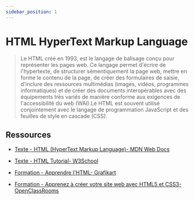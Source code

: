```yaml
---
sidebar_position: 1
---
```


# HTML HyperText Markup Language

>Le HTML créé en 1993, est le langage de balisage conçu pour représenter les pages web. Ce langage permet d'écrire de l'hypertexte, de structurer sémentiquement la page web, mettre en forme le contenu de la page, de créer des formulaires de saisie, d'inclure des ressources multimédias (images, vidéos, programmes informatiques) et de créer des documents interopérables avec des équipements très variés de manière conforme aux exigences de l'accessibilité du web (WAI).Le HTML est souvent utilisé conjointement avec le langage de programmation JavaScript et des feuilles de style en cascade (CSS).

## Ressources

* [Texte - HTML (HyperText Markup Language)- MDN Web Docs](https://developer.mozilla.org/fr/docs/Web/HTML)

* [Texte - HTML Tutorial- W3School](https://www.w3schools.com/html/default.asp)

* [Formation - Apprendre l'HTML- Grafikart](https://grafikart.fr/formations/html)

* [Formation - Apprenez à créer votre site web avec HTML5 et CSS3- OpenClassRooms](https://openclassrooms.com/fr/courses/1603881-apprenez-a-creer-votre-site-web-avec-html5-et-css3)
